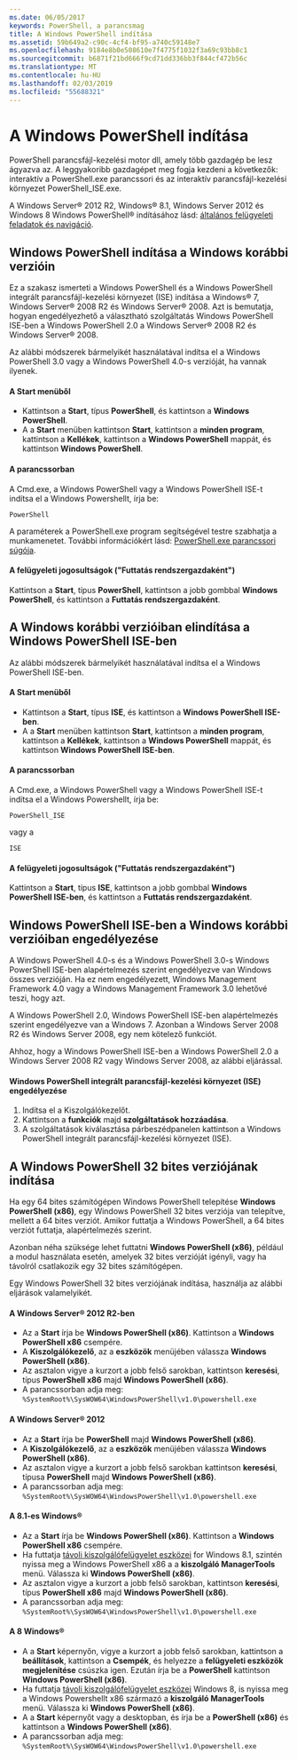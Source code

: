 ```yaml
---
ms.date: 06/05/2017
keywords: PowerShell, a parancsmag
title: A Windows PowerShell indítása
ms.assetid: 59b649a2-c90c-4cf4-bf95-a740c59148e7
ms.openlocfilehash: 9184e8b0e508610e7f4775f1032f3a69c93bb8c1
ms.sourcegitcommit: b6871f21bd666f9cd71dd336bb3f844cf472b56c
ms.translationtype: MT
ms.contentlocale: hu-HU
ms.lasthandoff: 02/03/2019
ms.locfileid: "55688321"
---
```

# <a name="starting-windows-powershell"></a>A Windows PowerShell indítása
PowerShell parancsfájl-kezelési motor dll, amely több gazdagép be lesz ágyazva az.  A leggyakoribb gazdagépet meg fogja kezdeni a következők: interaktív a PowerShell.exe parancssori és az interaktív parancsfájl-kezelési környezet PowerShell_ISE.exe.

A Windows Server® 2012 R2, Windows® 8.1, Windows Server 2012 és Windows 8 Windows PowerShell® indításához lásd: [általános felügyeleti feladatok és navigáció](https://technet.microsoft.com/library/hh831491.aspx).

## <a name="how-to-start-windows-powershell-on-earlier-versions-of-windows"></a>Windows PowerShell indítása a Windows korábbi verzióin

Ez a szakasz ismerteti a Windows PowerShell és a Windows PowerShell integrált parancsfájl-kezelési környezet (ISE) indítása a Windows® 7, Windows Server® 2008 R2 és Windows Server® 2008. Azt is bemutatja, hogyan engedélyezhető a választható szolgáltatás Windows PowerShell ISE-ben a Windows PowerShell 2.0 a Windows Server® 2008 R2 és Windows Server® 2008.

Az alábbi módszerek bármelyikét használatával indítsa el a Windows PowerShell 3.0 vagy a Windows PowerShell 4.0-s verzióját, ha vannak ilyenek.

#### <a name="from-the-start-menu"></a>A Start menüből

- Kattintson a **Start**, típus **PowerShell**, és kattintson a **Windows PowerShell**.
- A a **Start** menüben kattintson **Start**, kattintson a **minden program**, kattintson a **Kellékek**, kattintson a **Windows PowerShell**  mappát, és kattintson **Windows PowerShell**.

#### <a name="at-the-command-prompt"></a>A parancssorban

A Cmd.exe, a Windows PowerShell vagy a Windows PowerShell ISE-t indítsa el a Windows Powershellt, írja be:

```
PowerShell
```

A paraméterek a PowerShell.exe program segítségével testre szabhatja a munkamenetet. További információkért lásd: [PowerShell.exe parancssori súgója](../core-powershell/console/PowerShell.exe-Command-Line-Help.md).

#### <a name="with-administrative-privileges-run-as-administrator"></a>A felügyeleti jogosultságok ("Futtatás rendszergazdaként")

Kattintson a **Start**, típus **PowerShell**, kattintson a jobb gombbal **Windows PowerShell**, és kattintson a **Futtatás rendszergazdaként**.

## <a name="how-to-start-windows-powershell-ise-on-earlier-releases-of-windows"></a>A Windows korábbi verzióiban elindítása a Windows PowerShell ISE-ben

Az alábbi módszerek bármelyikét használatával indítsa el a Windows PowerShell ISE-ben.

#### <a name="from-the-start-menu"></a>A Start menüből

- Kattintson a **Start**, típus **ISE**, és kattintson a **Windows PowerShell ISE-ben**.
- A a **Start** menüben kattintson **Start**, kattintson a **minden program**, kattintson a **Kellékek**, kattintson a **Windows PowerShell**  mappát, és kattintson **Windows PowerShell ISE-ben**.

#### <a name="at-the-command-prompt"></a>A parancssorban

A Cmd.exe, a Windows PowerShell vagy a Windows PowerShell ISE-t indítsa el a Windows Powershellt, írja be:

```
PowerShell_ISE
```

vagy a

```
ISE
```

#### <a name="with-administrative-privileges-run-as-administrator"></a>A felügyeleti jogosultságok ("Futtatás rendszergazdaként")

Kattintson a **Start**, típus **ISE**, kattintson a jobb gombbal **Windows PowerShell ISE-ben**, és kattintson a **Futtatás rendszergazdaként**.

## <a name="how-to-enable-windows-powershell-ise-on-earlier-releases-of-windows"></a>Windows PowerShell ISE-ben a Windows korábbi verzióiban engedélyezése

A Windows PowerShell 4.0-s és a Windows PowerShell 3.0-s Windows PowerShell ISE-ben alapértelmezés szerint engedélyezve van Windows összes verzióján. Ha ez nem engedélyezett, Windows Management Framework 4.0 vagy a Windows Management Framework 3.0 lehetővé teszi, hogy azt.

A Windows PowerShell 2.0, Windows PowerShell ISE-ben alapértelmezés szerint engedélyezve van a Windows 7. Azonban a Windows Server 2008 R2 és Windows Server 2008, egy nem kötelező funkciót.

Ahhoz, hogy a Windows PowerShell ISE-ben a Windows PowerShell 2.0 a Windows Server 2008 R2 vagy Windows Server 2008, az alábbi eljárással.

#### <a name="to-enable-windows-powershell-integrated-scripting-environment-ise"></a>Windows PowerShell integrált parancsfájl-kezelési környezet (ISE) engedélyezése

1. Indítsa el a Kiszolgálókezelőt.
2. Kattintson a **funkciók** majd **szolgáltatások hozzáadása**.
3. A szolgáltatások kiválasztása párbeszédpanelen kattintson a Windows PowerShell integrált parancsfájl-kezelési környezet (ISE).

## <a name="starting-the-32-bit-version-of-windows-powershell"></a>A Windows PowerShell 32 bites verziójának indítása

Ha egy 64 bites számítógépen Windows PowerShell telepítése **Windows PowerShell (x86)**, egy Windows PowerShell 32 bites verziója van telepítve, mellett a 64 bites verziót. Amikor futtatja a Windows PowerShell, a 64 bites verziót futtatja, alapértelmezés szerint.

Azonban néha szüksége lehet futtatni **Windows PowerShell (x86)**, például a modul használata esetén, amelyek 32 bites verzióját igényli, vagy ha távolról csatlakozik egy 32 bites számítógépen.

Egy Windows PowerShell 32 bites verziójának indítása, használja az alábbi eljárások valamelyikét.

#### <a name="in-windows-server-2012-r2"></a>A Windows Server® 2012 R2-ben

- Az a **Start** írja be **Windows PowerShell (x86)**. Kattintson a **Windows PowerShell x86** csempére.
- A **Kiszolgálókezelő**, az a **eszközök** menüjében válassza **Windows PowerShell (x86)**.
- Az asztalon vigye a kurzort a jobb felső sarokban, kattintson **keresési**, típus **PowerShell x86** majd **Windows PowerShell (x86)**.
- A parancssorban adja meg: `%SystemRoot%\SysWOW64\WindowsPowerShell\v1.0\powershell.exe`

#### <a name="in-windows-server-2012"></a>A Windows Server® 2012

- Az a **Start** írja be **PowerShell** majd **Windows PowerShell (x86)**.
- A **Kiszolgálókezelő**, az a **eszközök** menüjében válassza **Windows PowerShell (x86)**.
- Az asztalon vigye a kurzort a jobb felső sarokban kattintson **keresési**, típusa **PowerShell** majd **Windows PowerShell (x86)**.
- A parancssorban adja meg: `%SystemRoot%\SysWOW64\WindowsPowerShell\v1.0\powershell.exe`

#### <a name="in-windows-81"></a>A 8.1-es Windows®

- Az a **Start** írja be **Windows PowerShell (x86)**. Kattintson a **Windows PowerShell x86** csempére.
- Ha futtatja [távoli kiszolgálófelügyelet eszközei](https://go.microsoft.com/fwlink/?LinkID=304145) for Windows 8.1, szintén nyissa meg a Windows PowerShell x86 a a **kiszolgáló ManagerTools** menü.
  Válassza ki **Windows PowerShell (x86)**.
- Az asztalon vigye a kurzort a jobb felső sarokban, kattintson **keresési**, típus **PowerShell x86** majd **Windows PowerShell (x86)**.
- A parancssorban adja meg: `%SystemRoot%\SysWOW64\WindowsPowerShell\v1.0\powershell.exe`

#### <a name="in-windows-8"></a>A 8 Windows®

- A a **Start** képernyőn, vigye a kurzort a jobb felső sarokban, kattintson a **beállítások**, kattintson a **Csempék**, és helyezze a **felügyeleti eszközök megjelenítése** csúszka igen. Ezután írja be a **PowerShell** kattintson **Windows PowerShell (x86)**.
- Ha futtatja [távoli kiszolgálófelügyelet eszközei](https://www.microsoft.com/download/details.aspx?id=28972) Windows 8, is nyissa meg a Windows Powershellt x86 származó a **kiszolgáló ManagerTools** menü. Válassza ki **Windows PowerShell (x86)**.
- A a **Start** képernyőt vagy a desktopban, és írja be a **PowerShell (x86)** és kattintson a **Windows PowerShell (x86)**.
- A parancssorban adja meg: `%SystemRoot%\SysWOW64\WindowsPowerShell\v1.0\powershell.exe`